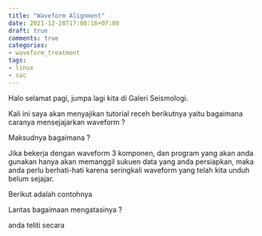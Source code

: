 ```yaml
---
title: "Waveform Alignment"
date: 2021-12-28T17:08:16+07:00
draft: true
comments: true
categories:
- waveform_treatment
tags:
- linux
- sac
---
```


Halo selamat pagi, jumpa lagi kita di Galeri Seismologi.

Kali ini saya akan menyajikan tutorial receh berikutnya yaitu bagaimana caranya mensejajarkan waveform ?

Maksudnya bagaimana ?

Jika bekerja dengan waveform 3 komponen, dan program yang akan anda gunakan hanya akan memanggil sukuen data yang anda persiapkan, maka anda perlu berhati-hati karena seringkali waveform yang telah kita unduh belum sejajar.

Berikut adalah contohnya

Lantas bagaimaan mengatasinya ?


 anda teliti secara 